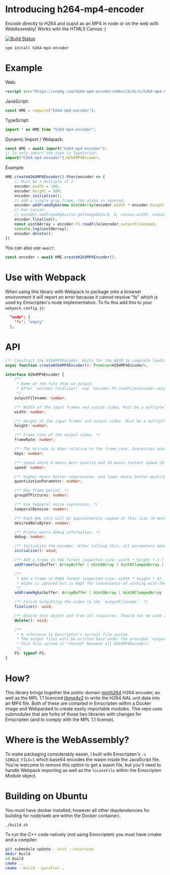 # Introducing h264-mp4-encoder
Encode directly to H264 and ouput as an MP4 in node or on the web with WebAssembly! Works with the HTML5 Canvas :)

[![Build Status](https://travis-ci.org/TrevorSundberg/h264-mp4-encoder.svg?branch=master)](https://travis-ci.org/TrevorSundberg/h264-mp4-encoder)
```
npm install h264-mp4-encoder
```

# Example
Web:
```html
<script src="https://unpkg.com/h264-mp4-encoder/embuild/dist/h264-mp4-encoder.web.js"></script>
```
JavaScript:
```js
const HME = require("h264-mp4-encoder");
```
TypeScript:
```ts
import * as HME from "h264-mp4-encoder";
```
Dynamic Import / Webpack:
```ts
const HME = await import("h264-mp4-encoder");
// To only import the type in TypeScript:
import("h264-mp4-encoder").H264MP4Encoder;
```
Example:
```js
HME.createH264MP4Encoder().then(encoder => {
    // Must be a multiple of 2.
    encoder.width = 100;
    encoder.height = 100;
    encoder.initialize();
    // Add a single gray frame, the alpha is ignored.
    encoder.addFrameRgba(new Uint8Array(encoder.width * encoder.height * 4).fill(128))
    // For canvas:
    // encoder.addFrameRgba(ctx.getImageData(0, 0, canvas.width, canvas.height).data);
    encoder.finalize();
    const uint8Array = encoder.FS.readFile(encoder.outputFilename);
    console.log(uint8Array);
    encoder.delete();
})
````

You can also use `await`:
```js
const encoder = await HME.createH264MP4Encoder();
```

# Use with Webpack
When using this library with Webpack to package onto a browser environment it will report an error because it cannot resolve "fs" which is used by Emscripten's node implementation. To fix this add this to your `webpack.config.js`:
```json
  "node": {
    "fs": "empty"
  },
```

# API

```ts
/** Construct the H264MP4Encoder. Waits for the WASM to complete loading before returning. */
async function createH264MP4Encoder(): Promise<H264MP4Encoder>;

interface H264MP4Encoder {
    /**
     * Name of the file that we output.
     * After `encoder.finalize()` use `encoder.FS.readFile(encoder.outputFilename)` after `finalize`.
     */
    outputFilename: number;

    /** Width of the input frames and output video. Must be a multiple of 2. */
    width: number;

    /** Height of the input frames and output video. Must be a multiple of 2. */
    height: number;

    /** Frame rate of the output video. */
    frameRate: number;

    /** The bitrate in kbps relative to the frame_rate. Overwrites quantization_parameter. */
    kbps: number;

    /** Speed where 0 means best quality and 10 means fastest speed [0..10]. */
    speed: number;

    /** Higher means better compression, and lower means better quality [10..51]. */
    quantizationParameter: number;

    /** Key frame period. */
    groupOfPictures: number;

    /** Use temporal noise supression. */
    temporalDenoise: number;

    /** Each NAL unit will be approximately capped at this size (0 means unlimited). */
    desiredNaluBytes: number;

    /** Prints extra debug information. */
    debug: number;

    /** Initialize the encoder. After calling this, all parameters above will be readonly. */
    initialize(): void;

    /** Add a frame in YUV format (expected size: width * height * 3 / 2). */
    addFrameYuv(buffer: ArrayBuffer | Uint8Array | Uint8ClampedArray | Int8Array | string): void;

    /**
     * Add a frame in RGBA format (expected size: width * height * 4).
     * Alpha is ignored but is kept for convenience of working with the HTML5 canvas.getImageData().
     */
    addFrameRgba(buffer: ArrayBuffer | Uint8Array | Uint8ClampedArray | Int8Array | string): void;

    /** Finish outputting the video to the `outputFilename`. */
    finalize(): void;

    /** Delete this object and free all resources. Should not be used again. */
    delete(): void;

    /**
     * A reference to Emscripten's virtual file system.
     * The output files will be written here under the provided `outputFilename`.
     * This file system is *shared* between all H264MP4Encoders.
     */
    FS: typeof FS;
}
```

# How?
This library brings together the public domain [minih264](https://github.com/lieff/minih264) H264 encoder, as well as the MPL 1.1 licenced [libmp4v2](https://github.com/sergiomb2/libmp4v2) to write the H264 NAL unit data into an MP4 file. Both of these are compiled in Emscripten within a Docker image and Webpacked to create easily importable modules. This repo uses submodules that are forks of those two libraries with changes for Emscripten (and to comply with the MPL 1.1 license).

# Where is the WebAssembly?
To make packaging considerably easier, I built with Emscripten's `-s SINGLE_FILE=1` which base64 encodes the wasm inside the JavaScript file. You're welcome to remove this option to get a wasm file, but you'll need to handle Webpack importing as well as the `locateFile` within the Emscripten Module object.

# Building on Ubuntu
You must have docker installed, however all other depdendencies for building for node/web are within the Docker container).

```bash
./build.sh
```

To run the C++ code natively (not using Emscripten) you must have cmake and a compiler:
```bash
git submodule update --init --recursive
mkdir build
cd build
cmake ..
cmake --build --parallel .
```